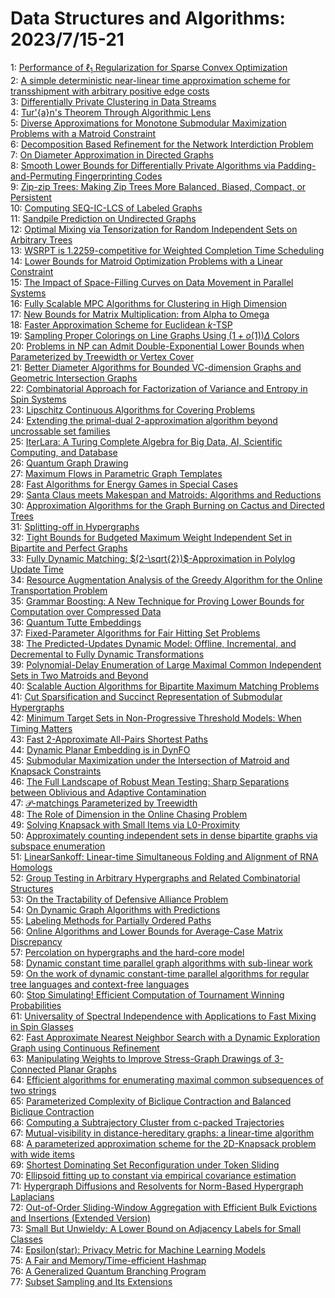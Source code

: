 # Data Structures and Algorithms: 2023/7/15-21  
1: [Performance of $\ell_1$ Regularization for Sparse Convex Optimization](https://doi.org/10.48550/arXiv.2307.07405)  
2: [A simple deterministic near-linear time approximation scheme for  transshipment with arbitrary positive edge costs](https://doi.org/10.48550/arXiv.2307.07440)  
3: [Differentially Private Clustering in Data Streams](https://doi.org/10.48550/arXiv.2307.07449)  
4: [Tur\'{a}n's Theorem Through Algorithmic Lens](https://doi.org/10.48550/arXiv.2307.07456)  
5: [Diverse Approximations for Monotone Submodular Maximization Problems  with a Matroid Constraint](https://doi.org/10.48550/arXiv.2307.07567)  
6: [Decomposition Based Refinement for the Network Interdiction Problem](https://doi.org/10.48550/arXiv.2307.07577)  
7: [On Diameter Approximation in Directed Graphs](https://doi.org/10.48550/arXiv.2307.07583)  
8: [Smooth Lower Bounds for Differentially Private Algorithms via  Padding-and-Permuting Fingerprinting Codes](https://doi.org/10.48550/arXiv.2307.07604)  
9: [Zip-zip Trees: Making Zip Trees More Balanced, Biased, Compact, or  Persistent](https://doi.org/10.48550/arXiv.2307.07660)  
10: [Computing SEQ-IC-LCS of Labeled Graphs](https://doi.org/10.48550/arXiv.2307.07676)  
11: [Sandpile Prediction on Undirected Graphs](https://doi.org/10.48550/arXiv.2307.07711)  
12: [Optimal Mixing via Tensorization for Random Independent Sets on  Arbitrary Trees](https://doi.org/10.48550/arXiv.2307.07727)  
13: [WSRPT is 1.2259-competitive for Weighted Completion Time Scheduling](https://doi.org/10.48550/arXiv.2307.07739)  
14: [Lower Bounds for Matroid Optimization Problems with a Linear Constraint](https://doi.org/10.48550/arXiv.2307.07773)  
15: [The Impact of Space-Filling Curves on Data Movement in Parallel Systems](https://doi.org/10.48550/arXiv.2307.07828)  
16: [Fully Scalable MPC Algorithms for Clustering in High Dimension](https://doi.org/10.48550/arXiv.2307.07848)  
17: [New Bounds for Matrix Multiplication: from Alpha to Omega](https://doi.org/10.48550/arXiv.2307.07970)  
18: [Faster Approximation Scheme for Euclidean $k$-TSP](https://doi.org/10.48550/arXiv.2307.08069)  
19: [Sampling Proper Colorings on Line Graphs Using $(1+o(1))\Delta$ Colors](https://doi.org/10.48550/arXiv.2307.08080)  
20: [Problems in NP can Admit Double-Exponential Lower Bounds when  Parameterized by Treewidth or Vertex Cover](https://doi.org/10.48550/arXiv.2307.08149)  
21: [Better Diameter Algorithms for Bounded VC-dimension Graphs and Geometric  Intersection Graphs](https://doi.org/10.48550/arXiv.2307.08162)  
22: [Combinatorial Approach for Factorization of Variance and Entropy in Spin  Systems](https://doi.org/10.48550/arXiv.2307.08212)  
23: [Lipschitz Continuous Algorithms for Covering Problems](https://doi.org/10.48550/arXiv.2307.08213)  
24: [Extending the primal-dual 2-approximation algorithm beyond uncrossable  set families](https://doi.org/10.48550/arXiv.2307.08270)  
25: [IterLara: A Turing Complete Algebra for Big Data, AI, Scientific  Computing, and Database](https://doi.org/10.48550/arXiv.2307.08315)  
26: [Quantum Graph Drawing](https://doi.org/10.48550/arXiv.2307.08371)  
27: [Maximum Flows in Parametric Graph Templates](https://doi.org/10.48550/arXiv.2307.08420)  
28: [Fast Algorithms for Energy Games in Special Cases](https://doi.org/10.48550/arXiv.2307.08442)  
29: [Santa Claus meets Makespan and Matroids: Algorithms and Reductions](https://doi.org/10.48550/arXiv.2307.08453)  
30: [Approximation Algorithms for the Graph Burning on Cactus and Directed  Trees](https://doi.org/10.48550/arXiv.2307.08505)  
31: [Splitting-off in Hypergraphs](https://doi.org/10.48550/arXiv.2307.08555)  
32: [Tight Bounds for Budgeted Maximum Weight Independent Set in Bipartite  and Perfect Graphs](https://doi.org/10.48550/arXiv.2307.08592)  
33: [Fully Dynamic Matching: $(2-\sqrt{2})$-Approximation in Polylog Update  Time](https://doi.org/10.48550/arXiv.2307.08772)  
34: [Resource Augmentation Analysis of the Greedy Algorithm for the Online  Transportation Problem](https://doi.org/10.48550/arXiv.2307.08832)  
35: [Grammar Boosting: A New Technique for Proving Lower Bounds for  Computation over Compressed Data](https://doi.org/10.48550/arXiv.2307.08833)  
36: [Quantum Tutte Embeddings](https://doi.org/10.48550/arXiv.2307.08851)  
37: [Fixed-Parameter Algorithms for Fair Hitting Set Problems](https://doi.org/10.48550/arXiv.2307.08854)  
38: [The Predicted-Updates Dynamic Model: Offline, Incremental, and  Decremental to Fully Dynamic Transformations](https://doi.org/10.48550/arXiv.2307.08890)  
39: [Polynomial-Delay Enumeration of Large Maximal Common Independent Sets in  Two Matroids and Beyond](https://doi.org/10.48550/arXiv.2307.08948)  
40: [Scalable Auction Algorithms for Bipartite Maximum Matching Problems](https://doi.org/10.48550/arXiv.2307.08979)  
41: [Cut Sparsification and Succinct Representation of Submodular Hypergraphs](https://doi.org/10.48550/arXiv.2307.09110)  
42: [Minimum Target Sets in Non-Progressive Threshold Models: When Timing  Matters](https://doi.org/10.48550/arXiv.2307.09111)  
43: [Fast 2-Approximate All-Pairs Shortest Paths](https://doi.org/10.48550/arXiv.2307.09258)  
44: [Dynamic Planar Embedding is in DynFO](https://doi.org/10.48550/arXiv.2307.09473)  
45: [Submodular Maximization under the Intersection of Matroid and Knapsack  Constraints](https://doi.org/10.48550/arXiv.2307.09487)  
46: [The Full Landscape of Robust Mean Testing: Sharp Separations between  Oblivious and Adaptive Contamination](https://doi.org/10.48550/arXiv.2307.10273)  
47: [$\mathcal{P}$-matchings Parameterized by Treewidth](https://doi.org/10.48550/arXiv.2307.09333)  
48: [The Role of Dimension in the Online Chasing Problem](https://doi.org/10.48550/arXiv.2307.09350)  
49: [Solving Knapsack with Small Items via L0-Proximity](https://doi.org/10.48550/arXiv.2307.09454)  
50: [Approximately counting independent sets in dense bipartite graphs via  subspace enumeration](https://doi.org/10.48550/arXiv.2307.09533)  
51: [LinearSankoff: Linear-time Simultaneous Folding and Alignment of RNA  Homologs](https://doi.org/10.48550/arXiv.2307.09580)  
52: [Group Testing in Arbitrary Hypergraphs and Related Combinatorial  Structures](https://doi.org/10.48550/arXiv.2307.09608)  
53: [On the Tractability of Defensive Alliance Problem](https://doi.org/10.48550/arXiv.2307.09760)  
54: [On Dynamic Graph Algorithms with Predictions](https://doi.org/10.48550/arXiv.2307.09961)  
55: [Labeling Methods for Partially Ordered Paths](https://doi.org/10.48550/arXiv.2307.10332)  
56: [Online Algorithms and Lower Bounds for Average-Case Matrix Discrepancy](https://doi.org/10.48550/arXiv.2307.10055)  
57: [Percolation on hypergraphs and the hard-core model](https://doi.org/10.48550/arXiv.2307.10105)  
58: [Dynamic constant time parallel graph algorithms with sub-linear work](https://doi.org/10.48550/arXiv.2307.10107)  
59: [On the work of dynamic constant-time parallel algorithms for regular  tree languages and context-free languages](https://doi.org/10.48550/arXiv.2307.10131)  
60: [Stop Simulating! Efficient Computation of Tournament Winning  Probabilities](https://doi.org/10.48550/arXiv.2307.10411)  
61: [Universality of Spectral Independence with Applications to Fast Mixing  in Spin Glasses](https://doi.org/10.48550/arXiv.2307.10466)  
62: [Fast Approximate Nearest Neighbor Search with a Dynamic Exploration  Graph using Continuous Refinement](https://doi.org/10.48550/arXiv.2307.10479)  
63: [Manipulating Weights to Improve Stress-Graph Drawings of 3-Connected  Planar Graphs](https://doi.org/10.48550/arXiv.2307.10527)  
64: [Efficient algorithms for enumerating maximal common subsequences of two  strings](https://doi.org/10.48550/arXiv.2307.10552)  
65: [Parameterized Complexity of Biclique Contraction and Balanced Biclique  Contraction](https://doi.org/10.48550/arXiv.2307.10607)  
66: [Computing a Subtrajectory Cluster from c-packed Trajectories](https://doi.org/10.48550/arXiv.2307.10610)  
67: [Mutual-visibility in distance-hereditary graphs: a linear-time algorithm](https://doi.org/10.48550/arXiv.2307.10661)  
68: [A parameterized approximation scheme for the 2D-Knapsack problem with  wide items](https://doi.org/10.48550/arXiv.2307.10672)  
69: [Shortest Dominating Set Reconfiguration under Token Sliding](https://doi.org/10.48550/arXiv.2307.10847)  
70: [Ellipsoid fitting up to constant via empirical covariance estimation](https://doi.org/10.48550/arXiv.2307.10941)  
71: [Hypergraph Diffusions and Resolvents for Norm-Based Hypergraph  Laplacians](https://doi.org/10.48550/arXiv.2307.11042)  
72: [Out-of-Order Sliding-Window Aggregation with Efficient Bulk Evictions  and Insertions (Extended Version)](https://doi.org/10.48550/arXiv.2307.11210)  
73: [Small But Unwieldy: A Lower Bound on Adjacency Labels for Small Classes](https://doi.org/10.48550/arXiv.2307.11225)  
74: [Epsilon(star): Privacy Metric for Machine Learning Models](https://doi.org/10.48550/arXiv.2307.11280)  
75: [A Fair and Memory/Time-efficient Hashmap](https://doi.org/10.48550/arXiv.2307.11355)  
76: [A Generalized Quantum Branching Program](https://doi.org/10.48550/arXiv.2307.11395)  
77: [Subset Sampling and Its Extensions](https://doi.org/10.48550/arXiv.2307.11585)  